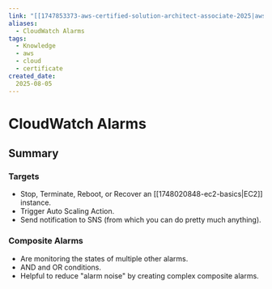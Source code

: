 ```yaml
---
link: "[[1747853373-aws-certified-solution-architect-associate-2025|aws Certified Solution Architect Associate 2025]]"
aliases: 
  - CloudWatch Alarms
tags:
  - Knowledge
  - aws
  - cloud
  - certificate
created_date:
  2025-08-05
---
```

# CloudWatch Alarms
## Summary
### Targets
- Stop, Terminate, Reboot, or Recover an [[1748020848-ec2-basics|EC2]] instance.
- Trigger Auto Scaling Action.
- Send notification to SNS (from which you can do pretty much anything).

### Composite Alarms
- Are monitoring the states of multiple other alarms.
- AND and OR conditions.
- Helpful to reduce "alarm noise" by creating complex composite alarms.

